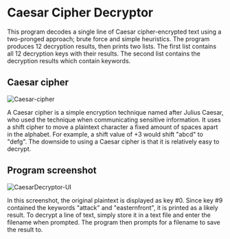 # Caesar Cipher Decryptor
This program decodes a single line of Caesar cipher-encrypted
text using a two-pronged approach; brute force and simple heuristics. The program
produces 12 decryption results, then prints two lists. The first list contains
all 12 decryption keys with their results. The second list contains the decryption results
which contain keywords.

## Caesar cipher
![Caesar-cipher](https://user-images.githubusercontent.com/95890436/209759606-fd1893a9-0eea-4d11-b8f1-ee694274132f.png)

A Caesar cipher is a simple encryption technique named after Julius Caesar, who used the technique when communicating sensitive information.
It uses a shift cipher to move a plaintext character a fixed amount of spaces apart in the alphabet. For example, a shift value of +3 would shift "abcd" to "defg". The downside to using a Caesar cipher is that it is relatively easy to decrypt.


## Program screenshot
![CaesarDecryptor-UI](https://github.com/JulianOzelRose/CaesarDecryptor/assets/95890436/09eb5dd2-3f33-4135-a675-caef84a2859b)

In this screenshot, the original plaintext is displayed as key #0. Since key #9 contained the keywords "attack" and "easternfront", it is printed as a likely result. To
decrypt a line of text, simply store it in a text file and enter the filename when prompted. The program then prompts for a filename to save the result
to.
